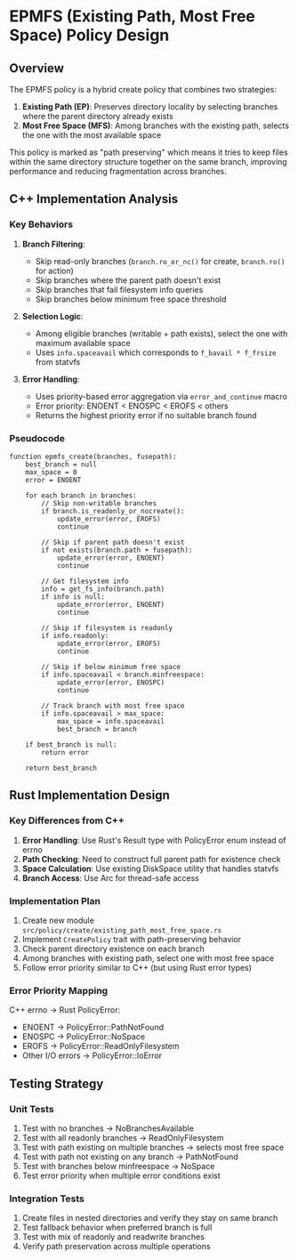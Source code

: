 # EPMFS (Existing Path, Most Free Space) Policy Design

## Overview

The EPMFS policy is a hybrid create policy that combines two strategies:
1. **Existing Path (EP)**: Preserves directory locality by selecting branches where the parent directory already exists
2. **Most Free Space (MFS)**: Among branches with the existing path, selects the one with the most available space

This policy is marked as "path preserving" which means it tries to keep files within the same directory structure together on the same branch, improving performance and reducing fragmentation across branches.

## C++ Implementation Analysis

### Key Behaviors

1. **Branch Filtering**:
   - Skip read-only branches (`branch.ro_or_nc()` for create, `branch.ro()` for action)
   - Skip branches where the parent path doesn't exist
   - Skip branches that fail filesystem info queries
   - Skip branches below minimum free space threshold

2. **Selection Logic**:
   - Among eligible branches (writable + path exists), select the one with maximum available space
   - Uses `info.spaceavail` which corresponds to `f_bavail * f_frsize` from statvfs

3. **Error Handling**:
   - Uses priority-based error aggregation via `error_and_continue` macro
   - Error priority: ENOENT < ENOSPC < EROFS < others
   - Returns the highest priority error if no suitable branch found

### Pseudocode

```
function epmfs_create(branches, fusepath):
    best_branch = null
    max_space = 0
    error = ENOENT
    
    for each branch in branches:
        // Skip non-writable branches
        if branch.is_readonly_or_nocreate():
            update_error(error, EROFS)
            continue
            
        // Skip if parent path doesn't exist
        if not exists(branch.path + fusepath):
            update_error(error, ENOENT)
            continue
            
        // Get filesystem info
        info = get_fs_info(branch.path)
        if info is null:
            update_error(error, ENOENT)
            continue
            
        // Skip if filesystem is readonly
        if info.readonly:
            update_error(error, EROFS)
            continue
            
        // Skip if below minimum free space
        if info.spaceavail < branch.minfreespace:
            update_error(error, ENOSPC)
            continue
            
        // Track branch with most free space
        if info.spaceavail > max_space:
            max_space = info.spaceavail
            best_branch = branch
    
    if best_branch is null:
        return error
    
    return best_branch
```

## Rust Implementation Design

### Key Differences from C++

1. **Error Handling**: Use Rust's Result type with PolicyError enum instead of errno
2. **Path Checking**: Need to construct full parent path for existence check
3. **Space Calculation**: Use existing DiskSpace utility that handles statvfs
4. **Branch Access**: Use Arc<Branch> for thread-safe access

### Implementation Plan

1. Create new module `src/policy/create/existing_path_most_free_space.rs`
2. Implement `CreatePolicy` trait with path-preserving behavior
3. Check parent directory existence on each branch
4. Among branches with existing path, select one with most free space
5. Follow error priority similar to C++ (but using Rust error types)

### Error Priority Mapping

C++ errno -> Rust PolicyError:
- ENOENT -> PolicyError::PathNotFound
- ENOSPC -> PolicyError::NoSpace
- EROFS -> PolicyError::ReadOnlyFilesystem
- Other I/O errors -> PolicyError::IoError

## Testing Strategy

### Unit Tests
1. Test with no branches -> NoBranchesAvailable
2. Test with all readonly branches -> ReadOnlyFilesystem
3. Test with path existing on multiple branches -> selects most free space
4. Test with path not existing on any branch -> PathNotFound
5. Test with branches below minfreespace -> NoSpace
6. Test error priority when multiple error conditions exist

### Integration Tests
1. Create files in nested directories and verify they stay on same branch
2. Test fallback behavior when preferred branch is full
3. Test with mix of readonly and readwrite branches
4. Verify path preservation across multiple operations
